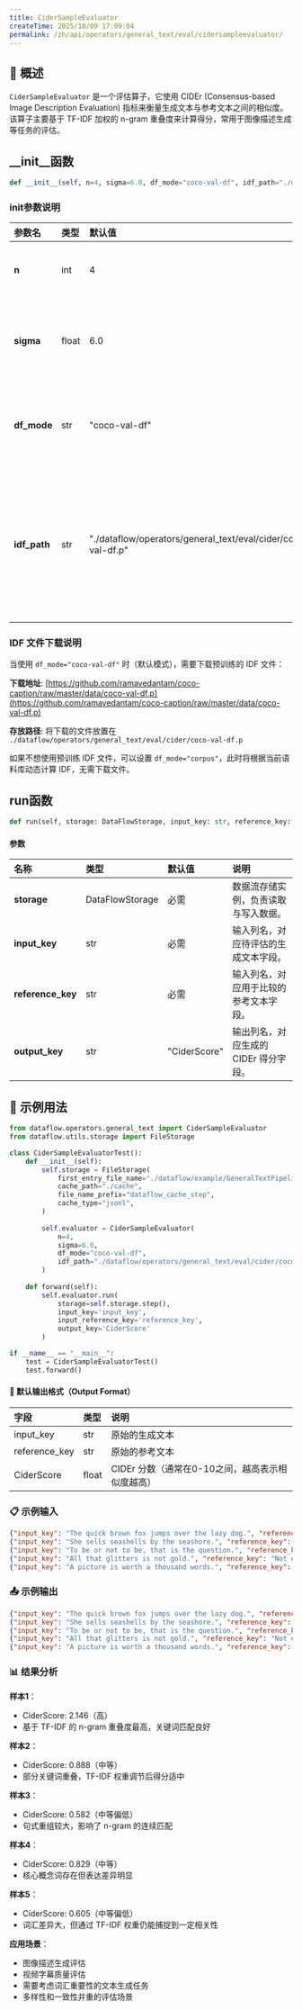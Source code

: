 ```yaml
---
title: CiderSampleEvaluator
createTime: 2025/10/09 17:09:04
permalink: /zh/api/operators/general_text/eval/cidersampleevaluator/
---
```


## 📘 概述
`CiderSampleEvaluator` 是一个评估算子，它使用 CIDEr (Consensus-based Image Description Evaluation) 指标来衡量生成文本与参考文本之间的相似度。该算子主要基于 TF-IDF 加权的 n-gram 重叠度来计算得分，常用于图像描述生成等任务的评估。

## __init__函数
```python
def __init__(self, n=4, sigma=6.0, df_mode="coco-val-df", idf_path="./dataflow/operators/general_text/eval/cider/coco-val-df.p")
```
### init参数说明
| 参数名 | 类型 | 默认值 | 说明 |
| :--- | :--- | :--- | :--- |
| **n** | int | 4 | 用于计算重叠度的最大 n-gram 长度。 |
| **sigma** | float | 6.0 | 用于计算高斯惩罚的 Sigma 参数，调节差异惩罚的幅度。 |
| **df_mode** | str | "coco-val-df" | 文档频率（DF）的计算模式，可选 "coco-val-df" 或 "corpus"。 |
| **idf_path** | str | "./dataflow/operators/general_text/eval/cider/coco-val-df.p" | 预计算的 IDF (Inverse Document Frequency) 文件路径。当 df_mode 为 "coco-val-df" 时需要提供此文件。 |

### IDF 文件下载说明
当使用 `df_mode="coco-val-df"` 时（默认模式），需要下载预训练的 IDF 文件：

**下载地址**: [https://github.com/ramavedantam/coco-caption/raw/master/data/coco-val-df.p](https://github.com/ramavedantam/coco-caption/raw/master/data/coco-val-df.p)

**存放路径**: 将下载的文件放置在 `./dataflow/operators/general_text/eval/cider/coco-val-df.p`

如果不想使用预训练 IDF 文件，可以设置 `df_mode="corpus"`，此时将根据当前语料库动态计算 IDF，无需下载文件。

## run函数
```python
def run(self, storage: DataFlowStorage, input_key: str, reference_key: str, output_key: str='CiderScore')
```
#### 参数
| 名称 | 类型 | 默认值 | 说明 |
| :--- | :--- | :--- | :--- |
| **storage** | DataFlowStorage | 必需 | 数据流存储实例，负责读取与写入数据。 |
| **input_key** | str | 必需 | 输入列名，对应待评估的生成文本字段。 |
| **reference_key** | str | 必需 | 输入列名，对应用于比较的参考文本字段。 |
| **output_key** | str | "CiderScore" | 输出列名，对应生成的 CIDEr 得分字段。 |

## 🧠 示例用法
```python
from dataflow.operators.general_text import CiderSampleEvaluator
from dataflow.utils.storage import FileStorage

class CiderSampleEvaluatorTest():
    def __init__(self):
        self.storage = FileStorage(
            first_entry_file_name="./dataflow/example/GeneralTextPipeline/gen_input.jsonl",
            cache_path="./cache",
            file_name_prefix="dataflow_cache_step",
            cache_type="jsonl",
        )
        
        self.evaluator = CiderSampleEvaluator(
            n=4,
            sigma=6.0,
            df_mode="coco-val-df",
            idf_path="./dataflow/operators/general_text/eval/cider/coco-val-df.p"
        )
        
    def forward(self):
        self.evaluator.run(
            storage=self.storage.step(),
            input_key='input_key',
            input_reference_key='reference_key',
            output_key='CiderScore'
        )

if __name__ == "__main__":
    test = CiderSampleEvaluatorTest()
    test.forward()
```

#### 🧾 默认输出格式（Output Format）
| 字段 | 类型 | 说明 |
| :--- | :-- | :--- |
| input_key | str | 原始的生成文本 |
| reference_key | str | 原始的参考文本 |
| CiderScore | float | CIDEr 分数（通常在0-10之间，越高表示相似度越高） |

### 📋 示例输入
```json
{"input_key": "The quick brown fox jumps over the lazy dog.", "reference_key": "A fast brown fox leaps over a lazy dog."}
{"input_key": "She sells seashells by the seashore.", "reference_key": "She is selling shells by the beach."}
{"input_key": "To be or not to be, that is the question.", "reference_key": "The question is whether to be or not."}
{"input_key": "All that glitters is not gold.", "reference_key": "Not everything that shines is gold."}
{"input_key": "A picture is worth a thousand words.", "reference_key": "A single image can convey so much meaning."}
```

### 📤 示例输出
```json
{"input_key": "The quick brown fox jumps over the lazy dog.", "reference_key": "A fast brown fox leaps over a lazy dog.", "CiderScore": 2.1455700748}
{"input_key": "She sells seashells by the seashore.", "reference_key": "She is selling shells by the beach.", "CiderScore": 0.8880643249}
{"input_key": "To be or not to be, that is the question.", "reference_key": "The question is whether to be or not.", "CiderScore": 0.5822556198}
{"input_key": "All that glitters is not gold.", "reference_key": "Not everything that shines is gold.", "CiderScore": 0.8292019111}
{"input_key": "A picture is worth a thousand words.", "reference_key": "A single image can convey so much meaning.", "CiderScore": 0.6053086919}
```

### 📊 结果分析

**样本1**：
- CiderScore: 2.146（高）
- 基于 TF-IDF 的 n-gram 重叠度最高，关键词匹配良好

**样本2**：
- CiderScore: 0.888（中等）
- 部分关键词重叠，TF-IDF 权重调节后得分适中

**样本3**：
- CiderScore: 0.582（中等偏低）
- 句式重组较大，影响了 n-gram 的连续匹配

**样本4**：
- CiderScore: 0.829（中等）
- 核心概念词存在但表达差异明显

**样本5**：
- CiderScore: 0.605（中等偏低）
- 词汇差异大，但通过 TF-IDF 权重仍能捕捉到一定相关性

**应用场景**：
- 图像描述生成评估
- 视频字幕质量评估
- 需要考虑词汇重要性的文本生成任务
- 多样性和一致性并重的评估场景
